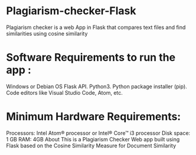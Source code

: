 # Plagiarism-checker-Flask
Plagiarism checker is  a web App in Flask that compares text files and find similarities using cosine similarity


# Software Requirements to run the app :
Windows or Debian OS
Flask API.
Python3.
Python package installer (pip).
Code editors like Visual Studio Code, Atom, etc.


# Minimum Hardware Requirements:
Processors: Intel Atom® processor or Intel® Core™ i3 processor
Disk space: 1 GB
RAM: 4GB
About
This is a Plagiarism Checker Web app built using Flask based on the Cosine Similarity Measure for Document Similarity

